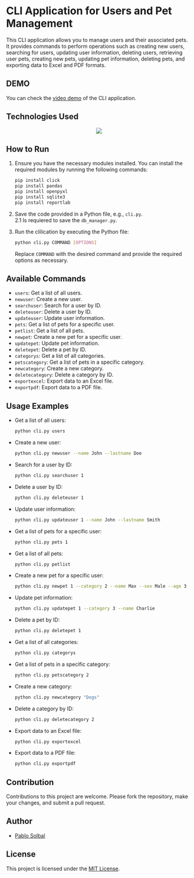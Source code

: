 # CLI Application for Users and Pet Management

This CLI application allows you to manage users and their associated pets. It provides commands to perform operations such as creating new users, searching for users, updating user information, deleting users, retrieving user pets, creating new pets, updating pet information, deleting pets, and exporting data to Excel and PDF formats.

## DEMO

You can check the [video demo](https://youtu.be/2S_g0_LQL0Q) of the CLI application.

## Technologies Used

<p align="center">
  <a href="https://skillicons.dev">
    <img src="https://skillicons.dev/icons?i=py,sqlite" />
  </a>
</p>

## How to Run

1. Ensure you have the necessary modules installed. You can install the required modules by running the following commands:

   ```bash
   pip install click
   pip install pandas
   pip install openpyxl
   pip install sqlite3
   pip install reportlab
   ```

2. Save the code provided in a Python file, e.g., `cli.py`.  
2.1 Is requiered to save the `db_manager.py`.

3. Run the clilication by executing the Python file:

   ```bash
   python cli.py COMMAND [OPTIONS]
   ```

   Replace `COMMAND` with the desired command and provide the required options as necessary.

## Available Commands

- `users`: Get a list of all users.
- `newuser`: Create a new user.
- `searchuser`: Search for a user by ID.
- `deleteuser`: Delete a user by ID.
- `updateuser`: Update user information.
- `pets`: Get a list of pets for a specific user.
- `petlist`: Get a list of all pets.
- `newpet`: Create a new pet for a specific user.
- `updatepet`: Update pet information.
- `deletepet`: Delete a pet by ID.
- `categorys`: Get a list of all categories.
- `petscategory`: Get a list of pets in a specific category.
- `newcategory`: Create a new category.
- `deletecategory`: Delete a category by ID.
- `exportexcel`: Export data to an Excel file.
- `exportpdf`: Export data to a PDF file.

## Usage Examples

- Get a list of all users:

  ```bash
  python cli.py users
  ```

- Create a new user:

  ```bash
  python cli.py newuser --name John --lastname Doe
  ```

- Search for a user by ID:

  ```bash
  python cli.py searchuser 1
  ```

- Delete a user by ID:

  ```bash
  python cli.py deleteuser 1
  ```

- Update user information:

  ```bash
  python cli.py updateuser 1 --name John --lastname Smith
  ```

- Get a list of pets for a specific user:

  ```bash
  python cli.py pets 1
  ```

- Get a list of all pets:

  ```bash
  python cli.py petlist
  ```

- Create a new pet for a specific user:

  ```bash
  python cli.py newpet 1 --category 2 --name Max --sex Male --age 3
  ```

- Update pet information:

  ```bash
  python cli.py updatepet 1 --category 3 --name Charlie
  ```

- Delete a pet by ID:

  ```bash
  python cli.py deletepet 1
  ```

- Get a list of all categories:

  ```bash
  python cli.py categorys
  ```

- Get a list of pets in a specific category:

  ```bash
  python cli.py petscategory 2
  ```

- Create a new category:

  ```bash
  python cli.py newcategory "Dogs"
  ```

- Delete a category by ID:

  ```bash
  python cli.py deletecategory 2
  ```

- Export data to an Excel file:

  ```bash
  python cli.py exportexcel
  ```

- Export data to a PDF file:

  ```bash
  python cli.py exportpdf
  ```

## Contribution

Contributions to this project are welcome. Please fork the repository, make your changes, and submit a pull request.

## Author

- [Pablo Solbal](https://github.com/pablossolbal)

## License

This project is licensed under the [MIT License](https://www.mit.edu/~amini/LICENSE.md).

